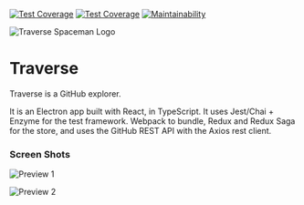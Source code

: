 [![Test Coverage](https://travis-ci.org/jasonraimondi/traverse.svg)](https://travis-ci.org/jasonraimondi/traverse#)
[![Test Coverage](https://api.codeclimate.com/v1/badges/ad2b588b8f655bc8f384/test_coverage)](https://codeclimate.com/github/jasonraimondi/traverse/test_coverage)
[![Maintainability](https://api.codeclimate.com/v1/badges/ad2b588b8f655bc8f384/maintainability)](https://codeclimate.com/github/jasonraimondi/traverse/maintainability)

![Traverse Spaceman Logo](https://res.cloudinary.com/jmondi/image/upload/c_scale,w_150/v1534475620/jasonraimondi.com/traverse/pointing.png)

# Traverse

Traverse is a GitHub explorer.

It is an Electron app built with React, in TypeScript. It uses Jest/Chai + Enzyme for the test framework. Webpack to bundle, Redux and Redux Saga for the store, and uses the GitHub REST API with the Axios rest client. 

### Screen Shots

![Preview 1](https://res.cloudinary.com/jmondi/image/upload/c_scale,w_600/v1536468459/jasonraimondi.com/traverse-rewrite/traverse-rewrite-1.png)

![Preview 2](https://res.cloudinary.com/jmondi/image/upload/c_scale,w_600/v1536468459/jasonraimondi.com/traverse-rewrite/traverse-rewrite-2.png)

